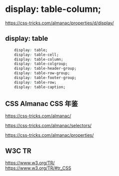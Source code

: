 # display: table-column;  

https://css-tricks.com/almanac/properties/d/display/  


## display: table  


```css
    display: table;
    display: table-cell;
    display: table-column;
    display: table-colgroup;
    display: table-header-group;
    display: table-row-group;
    display: table-footer-group;
    display: table-row;
    display: table-caption;
``` 




## CSS Almanac  CSS 年鉴  


https://css-tricks.com/almanac/  

https://css-tricks.com/almanac/selectors/  

https://css-tricks.com/almanac/properties/  





## W3C TR  

https://www.w3.org/TR/  
https://www.w3.org/TR/#tr_CSS  










